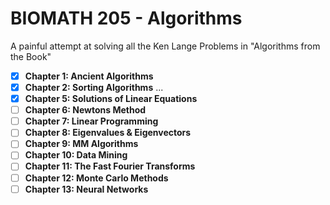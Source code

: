 # BIOMATH 205 - Algorithms

A painful attempt at solving all the Ken Lange Problems in "Algorithms from the Book"

- [x] **Chapter 1: Ancient Algorithms**
- [x] **Chapter 2: Sorting Algorithms**
...
- [x] **Chapter 5: Solutions of Linear Equations**
- [ ] **Chapter 6: Newtons Method**
- [ ] **Chapter 7: Linear Programming**
- [ ] **Chapter 8: Eigenvalues & Eigenvectors**
- [ ] **Chapter 9: MM Algorithms**
- [ ] **Chapter 10: Data Mining**
- [ ] **Chapter 11: The Fast Fourier Transforms**
- [ ] **Chapter 12: Monte Carlo Methods**
- [ ] **Chapter 13: Neural Networks**
